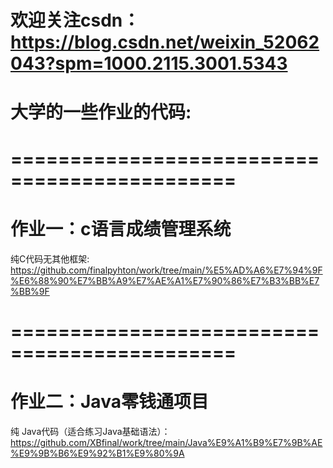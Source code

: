 # 欢迎关注csdn：https://blog.csdn.net/weixin_52062043?spm=1000.2115.3001.5343
# 大学的一些作业的代码:

#   =============================================
# 作业一：c语言成绩管理系统 
纯C代码无其他框架: https://github.com/finalpyhton/work/tree/main/%E5%AD%A6%E7%94%9F%E6%88%90%E7%BB%A9%E7%AE%A1%E7%90%86%E7%B3%BB%E7%BB%9F
#   =============================================
# 作业二：Java零钱通项目
   纯 Java代码（适合练习Java基础语法）：https://github.com/XBfinal/work/tree/main/Java%E9%A1%B9%E7%9B%AE%E9%9B%B6%E9%92%B1%E9%80%9A

